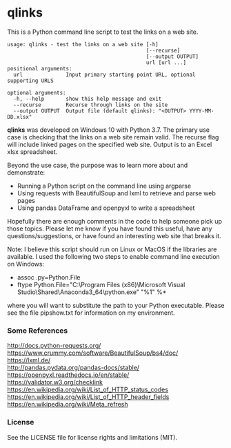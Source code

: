 # qlinks

This is a Python command line script to test the links on a web site.

```
usage: qlinks - test the links on a web site [-h] 
                                             [--recurse]
                                             [--output OUTPUT]
                                             url [url ...]
positional arguments:
  url              Input primary starting point URL, optional supporting URLS

optional arguments:
  -h, --help       show this help message and exit
  --recurse        Recurse through links on the site
  --output OUTPUT  Output file (default qlinks): "<OUTPUT> YYYY-MM-DD.xlsx"
```

**qlinks** was developed on Windows 10 with Python 3.7. The primary use case is
checking that the links on a web site remain valid. The recurse flag will include 
linked pages on the specified web site. Output is to an Excel xlsx spreadsheet.

Beyond the use case, the purpose was to learn more about and demonstrate:

* Running a Python script on the command line using argparse
* Using requests with BeautifulSoup and lxml to retrieve and parse web pages
* Using pandas DataFrame and openpyxl to write a spreadsheet

Hopefully there are enough comments in the code to help someone pick up those topics. 
Please let me know if you have found this useful, have any questions/suggestions, or 
have found an interesting web site that breaks it.

Note: I believe this script should run on Linux or MacOS if the libraries are available. 
I used the following two steps to enable command line execution on Windows:

* assoc .py=Python.File
* ftype Python.File="C:\Program Files (x86)\Microsoft Visual Studio\Shared\Anaconda3_64\python.exe" "%1" %*

where you will want to substitute the path to your Python executable. Please see the 
file pipshow.txt for information on my environment.

### Some References

http://docs.python-requests.org/  
https://www.crummy.com/software/BeautifulSoup/bs4/doc/  
https://lxml.de/  
http://pandas.pydata.org/pandas-docs/stable/  
https://openpyxl.readthedocs.io/en/stable/  
https://validator.w3.org/checklink  
https://en.wikipedia.org/wiki/List_of_HTTP_status_codes  
https://en.wikipedia.org/wiki/List_of_HTTP_header_fields  
https://en.wikipedia.org/wiki/Meta_refresh  

### License

See the LICENSE file for license rights and limitations (MIT).
